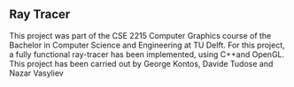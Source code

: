 ## Ray Tracer
This project was part of the CSE 2215 Computer Graphics course of the Bachelor in Computer Science and Engineering at TU Delft. For this project, a fully functional ray-tracer has been implemented, using C++and OpenGL. This project has been carried out by George Kontos, Davide Tudose and Nazar Vasyliev
